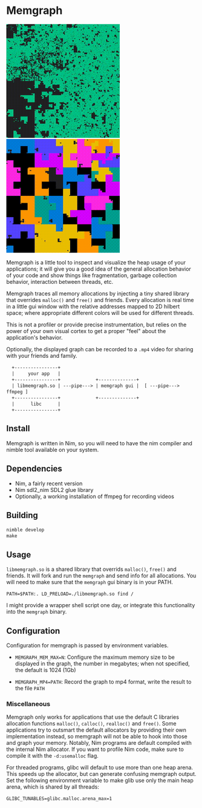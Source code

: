 
# Memgraph

![Graph](/img/duc.gif)
![Graph](/img/tmillions.gif)

Memgraph is a little tool to inspect and visualize the heap usage of your
applications; it will give you a good idea of the general allocation behavior
of your code and show things like fragmentation, garbage collection behavior,
interaction between threads, etc.

Memgraph traces all memory allocations by injecting a tiny shared library that
overrides `malloc()` and `free()` and friends. Every allocation is real time in
a little gui window with the relative addresses mapped to 2D hilbert space;
where appropriate different colors will be used for different threads.

This is not a profiler or provide precise instrumentation, but relies on the
power of your own visual cortex to get a proper "feel" about the application's
behavior.

Optionally, the displayed graph can be recorded to a `.mp4` video for sharing
with your friends and family.


```
  +----------------+
  |     your app   |
  +----------------+             +--------------+
  | libmemgraph.so | ---pipe---> | memgraph gui |  [ ---pipe---> ffmpeg ]
  +----------------+             +--------------+
  |      libc      |
  +----------------+
```


## Install

Memgraph is written in Nim, so you will need to have the nim compiler and
nimble tool available on your system.

## Dependencies

- Nim, a fairly recent version
- Nim sdl2_nim SDL2 glue library
- Optionally, a working installation of ffmpeg for recording videos

## Building

```
nimble develop
make
```

## Usage

`libmemgraph.so` is a shared library that overrids `malloc()`, `free()` and
friends. It will fork and run the `memgraph` and send info for all allocations.
You will need to make sure that the `memgraph` gui binary is in your PATH.

```
PATH=$PATH:. LD_PRELOAD=./libmemgraph.so find /
```

I might provide a wrapper shell script one day, or integrate this functionality
into the `memgraph` binary.


## Configuration

Configuration for memgraph is passed by environment variables.

- `MEMGRAPH_MEM_MAX=N`: Configure the maximum memory size to be displayed in the graph, 
  the number in megabytes; when not specified, the default is 1024 (1Gb)

- `MEMGRAPH_MP4=PATH`: Record the graph to mp4 format, write the result to the file `PATH`


### Miscellaneous

Memgraph only works for applications that use the default C libraries
allocation functions `malloc()`, `calloc()`, `realloc()` and `free()`. Some
applications try to outsmart the default allocators by providing their own
implementation instead, so memgraph will not be able to hook into those and
graph your memory. Notably, Nim programs are default compiled with the internal
Nim allocator. If you want to profile Nim code, make sure to compile it with
the `-d:usemalloc` flag.

For threaded programs, glibc will default to use more than one heap arena. This speeds
up the allocator, but can generate confusing memgraph output. Set the following environment
variable to make glib use only the main heap arena, which is shared by all threads:

```
GLIBC_TUNABLES=glibc.malloc.arena_max=1
````


